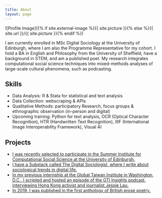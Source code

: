 ```yaml
---
title: About
layout: page
---
```

![Profile Image]({% if site.external-image %}{{ site.picture }}{% else %}{{ site.url }}/{{ site.picture }}{% endif %})

<p>I am currently enrolled in MSc Digital Sociology at the University of Edinburgh, where I am also the Programme Representative for my cohort. I hold a BA in English and Philosophy from the University of Sheffield, have a background in STEM, and am a published poet. My research integrates computational social science techniques into mixed-methods analyses of large-scale cultural phenomena, such as podcasting.
</p>

<h2>Skills</h2>

<ul class="skill-list">
	<li>Data Analysis: R & Stata for statistical and text analysis</li>
	<li>Data Collection: webscraping & APIs</li>
	<li>Qualitative Methods: participatory Research, focus groups & ethnographic observation (in-person and digital)</li>
	<li>Upcoming training: Python for text analysis, OCR (Optical Character Recognition), HTR (Handwritten Text Recognition), IIIF (International Image Interoperability Framework), Visual AI</li>
</ul>

<h2>Projects</h2>

<ul>
	<li><a href="https://sicss.io/2022/edinburgh/">I was recently selected to participate in the Summer Institute for Computational Social Science at the University of Edinburgh.</a></li>
	<li><a href="https://digsoc.substack.com/">I have a Substack called The Digital Sociologist, where I write about sociological trends in digital life.</a></li>
	<li><a href="https://open.spotify.com/episode/1DZSaD6tKS5g3rrhKDzZLe?go=1&sp_cid=5b5bf68292e132da4c91a0057619a440&nd=1">In my previous internship at the Global Taiwan Institute in Washington, D.C., I scripted and hosted an episode of the GTI Insights podcast, interviewing Hong Kong activist and journalist Jessie Lau.</a></li>
	<li><a href="https://www.valleypressuk.com/book/120/the_valley_press_anthology_of_prose_poetry">In 2019, I was published in the first anthology of British prose poetry.</a></li>
</ul>
